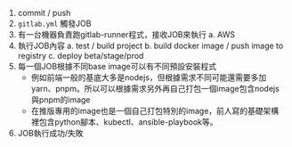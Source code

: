 1. commit / push
2. `gitlab.yml` 觸發JOB
3. 有一台機器負責跑gitlab-runner程式，接收JOB來執行
		a. AWS
4.  執行JOB內容
	a. test / build project
	b. build docker image / push image to registry
	c. deploy beta/stage/prod
5.  每一個JOB根據不同base image可以有不同預設安裝程式
	* 例如前端一般的基底大多是nodejs，但根據需求不同可能還需要多加yarn、pnpm。所以可以根據需求另外再自己打包一個image包含nodejs與pnpm的image
	* 在推版專用的image也是一個自己打包特別的image，前人寫的基礎架構裡包含python腳本、kubectl、ansible-playbook等。
6. JOB執行成功/失敗